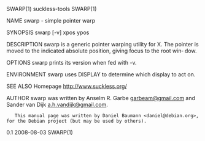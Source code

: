 SWARP(1)                                                          suckless-tools                                                          SWARP(1)

NAME
       swarp - simple pointer warp

SYNOPSIS
       swarp [-v] xpos ypos

DESCRIPTION
       swarp  is  a generic pointer warping utility for X.  The pointer is moved to the indicated absolute position, giving focus to the root win‐
       dow.

OPTIONS
       swarp prints its version when fed with -v.

ENVIRONMENT
       swarp uses DISPLAY to determine which display to act on.

SEE ALSO
       Homepage <http://www.suckless.org/>

AUTHOR
       swarp was written by Anselm R. Garbe <garbeam@gmail.com> and Sander van Dijk <a.h.vandijk@gmail.com>.

       This manual page was written by Daniel Baumann <daniel@debian.org>, for the Debian project (but may be used by others).

0.1                                                                 2008-08-03                                                            SWARP(1)
